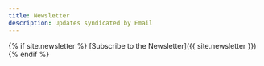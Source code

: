 ```yaml
---
title: Newsletter
description: Updates syndicated by Email
---
```


{% if site.newsletter %}
[Subscribe to the Newsletter]({{ site.newsletter }})
{% endif %}
